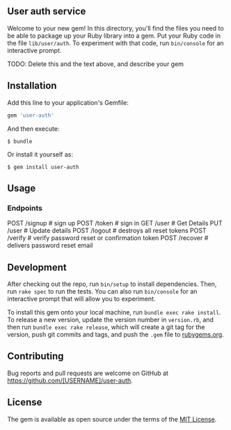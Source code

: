 ## User auth service

Welcome to your new gem! In this directory, you'll find the files you need to be able to package up your Ruby library into a gem. Put your Ruby code in the file `lib/user/auth`. To experiment with that code, run `bin/console` for an interactive prompt.

TODO: Delete this and the text above, and describe your gem

## Installation

Add this line to your application's Gemfile:

```ruby
gem 'user-auth'
```

And then execute:

    $ bundle

Or install it yourself as:

    $ gem install user-auth

## Usage

### Endpoints

POST /signup # sign up
POST /token # sign in
GET /user # Get Details
PUT /user # Update details
POST /logout # destroys all reset tokens
POST /verify # verify password reset or confirmation token
POST /recover # delivers password reset email


## Development

After checking out the repo, run `bin/setup` to install dependencies. Then, run `rake spec` to run the tests. You can also run `bin/console` for an interactive prompt that will allow you to experiment.

To install this gem onto your local machine, run `bundle exec rake install`. To release a new version, update the version number in `version.rb`, and then run `bundle exec rake release`, which will create a git tag for the version, push git commits and tags, and push the `.gem` file to [rubygems.org](https://rubygems.org).

## Contributing

Bug reports and pull requests are welcome on GitHub at https://github.com/[USERNAME]/user-auth.

## License

The gem is available as open source under the terms of the [MIT License](http://opensource.org/licenses/MIT).
